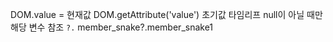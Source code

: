 
DOM.value = 현재값
DOM.getAttribute('value') 초기값
타임리프 null이 아닐 때만 해당 변수 참조 
`?.`
member_snake?.member_snake1